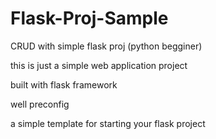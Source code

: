 # Flask-Proj-Sample
CRUD with simple flask proj (python begginer)

this is just a simple web application project 

built with flask framework

well preconfig

a  simple template for starting your flask project
